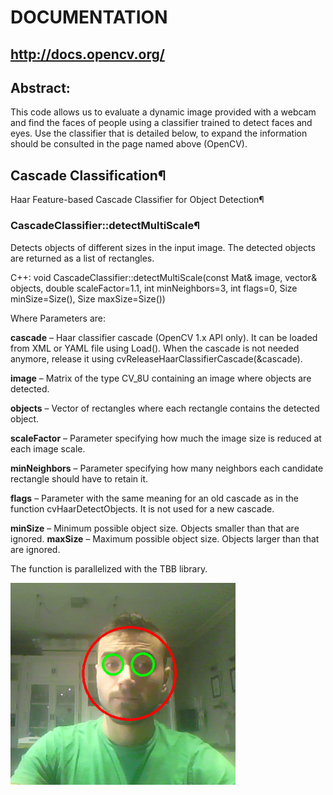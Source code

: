 # DOCUMENTATION

## http://docs.opencv.org/

## Abstract:

This code allows us to evaluate a dynamic image provided with a webcam and find the faces of people using a classifier trained to detect faces and eyes. Use the classifier that is detailed below, to expand the information should be consulted in the page named above (OpenCV).

## Cascade Classification¶

Haar Feature-based Cascade Classifier for Object Detection¶

### CascadeClassifier::detectMultiScale¶

Detects objects of different sizes in the input image. The detected objects are returned as a list of rectangles.

C++: void CascadeClassifier::detectMultiScale(const Mat& image, vector<Rect>& objects, double scaleFactor=1.1, int minNeighbors=3, int flags=0, Size minSize=Size(), Size maxSize=Size())

Where Parameters are:	

**cascade** – Haar classifier cascade (OpenCV 1.x API only). It can be loaded from XML or YAML file using Load(). When the cascade is not needed anymore, release it using cvReleaseHaarClassifierCascade(&cascade).

**image** – Matrix of the type CV_8U containing an image where objects are detected.

**objects** – Vector of rectangles where each rectangle contains the detected object.

**scaleFactor** – Parameter specifying how much the image size is reduced at each image scale.

**minNeighbors** – Parameter specifying how many neighbors each candidate rectangle should have to retain it.

**flags** – Parameter with the same meaning for an old cascade as in the function cvHaarDetectObjects. It is not used for a new cascade.

**minSize** – Minimum possible object size. Objects smaller than that are ignored.
**maxSize** – Maximum possible object size. Objects larger than that are ignored.

The function is parallelized with the TBB library.

![EXAMPLE](/img/exampleFD.png)









